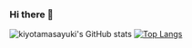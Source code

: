 ### Hi there 👋

![kiyotamasayuki's GitHub stats](https://github-readme-stats.vercel.app/api?username=kiyotamasayuki&show_icons=true&count_private=true&theme=synthwave)
[![Top Langs](https://github-readme-stats.vercel.app/api/top-langs/?username=kiyotamasayuki&layout=compact&theme=synthwave)](https://github.com/anuraghazra/github-readme-stats)

<!--
**kiyotamasayuki/kiyotamasayuki** is a ✨ _special_ ✨ repository because its `README.md` (this file) appears on your GitHub profile.

Here are some ideas to get you started:

- 🔭 I’m currently working on ...
- 🌱 I’m currently learning ...
- 👯 I’m looking to collaborate on ...
- 🤔 I’m looking for help with ...
- 💬 Ask me about ...
- 📫 How to reach me: ...
- 😄 Pronouns: ...
- ⚡ Fun fact: ...
-->
